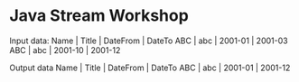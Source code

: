 # Java Stream Workshop

Input data:
Name | Title | DateFrom | DateTo
ABC  | abc   | 2001-01  | 2001-03
ABC  | abc   | 2001-10  | 2001-12

Output data
Name | Title | DateFrom | DateTo
ABC  | abc   | 2001-01  | 2001-12
